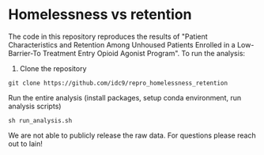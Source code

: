 # Homelessness vs retention


The code in this repository reproduces the results of "Patient Characteristics and Retention Among Unhoused Patients Enrolled in a Low-Barrier-To Treatment Entry Opioid Agonist Program". To run the analysis:


1. Clone the repository
```
git clone https://github.com/idc9/repro_homelessness_retention
```

Run the entire analysis (install packages, setup conda environment, run analysis scripts)
```
sh run_analysis.sh
```



We are not able to publicly release the raw data. For questions please reach out to Iain!